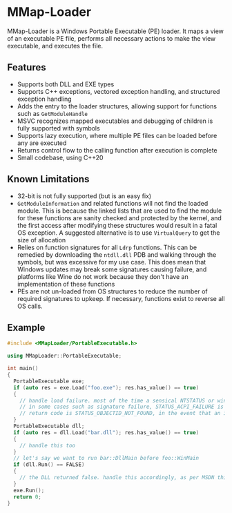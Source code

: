 # MMap-Loader
MMap-Loader is a Windows Portable Executable (PE) loader. It maps a view of an executable PE file, performs all necessary actions to make the view executable, and executes the file.

## Features
- Supports both DLL and EXE types
- Supports C++ exceptions, vectored exception handling, and structured exception handling
- Adds the entry to the loader structures, allowing support for functions such as `GetModuleHandle`
- MSVC recognizes mapped executables and debugging of children is fully supported with symbols
- Supports lazy execution, where multiple PE files can be loaded before any are executed
- Returns control flow to the calling function after execution is complete
- Small codebase, using C++20

## Known Limitations
- 32-bit is not fully supported (but is an easy fix)
- `GetModuleInformation` and related functions will not find the loaded module. This is because the linked lists that are used to find the module for these functions are sanity checked and protected by the kernel, and the first access after modifying these structures would result in a fatal OS exception. A suggested alternative is to use `VirtualQuery` to get the size of allocation
- Relies on function signatures for all `Ldrp` functions. This can be remedied by downloading the `ntdll.dll` PDB and walking through the symbols, but was excessive for my use case. This does mean that Windows updates may break some signatures causing failure, and platforms like Wine do not work because they don't have an implementation of these functions
- PEs are not un-loaded from OS structures to reduce the number of required signatures to upkeep. If necessary, functions exist to reverse all OS calls.

## Example
```cpp
#include <MMapLoader/PortableExecutable.h>

using MMapLoader::PortableExecutable;

int main()
{
  PortableExecutable exe;
  if (auto res = exe.Load("foo.exe"); res.has_value() == true)
  {
    // handle load failure. most of the time a sensical NTSTATUS or windows error (DWORD) is returned.
    // in some cases such as signature failure, STATUS_ACPI_FAILURE is returned. another custom NTSTATUS
    // return code is STATUS_OBJECTID_NOT_FOUND, in the event that an imported module was not found
  }
  PortableExecutable dll;
  if (auto res = dll.Load("bar.dll"); res.has_value() == true)
  {
    // handle this too
  }
  // let's say we want to run bar::DllMain before foo::WinMain
  if (dll.Run() == FALSE)
  {
    // the DLL returned false. handle this accordingly, as per MSDN this indicates failure
  }
  exe.Run();
  return 0;
}
```
